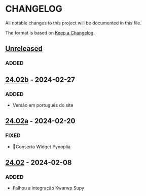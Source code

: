 <!---
Open Source program Pynoplia - Copyright © 2024  Carlo Oliveira** <carlo@nce.ufrj.br>,
PDX-License-Identifier:** `GNU General Public License v3.0 or later <http://is.gd/3Udt>`_.
-->
# CHANGELOG

All notable changes to this project will be documented in this file.

The format is based on [Keep a Changelog](https://keepachangelog.com/en/1.1.0/).

## [Unreleased]

### ADDED

## [24.02b] - 2024-02-27

### ADDED
- Versão em português do site

## [24.02a] - 2024-02-20

### FIXED
- 🚒Conserto Widget Pynoplia

## [24.02] - 2024-02-08

### ADDED
- Falhou a integração Kwarwp Supy

[unreleased]: https://github.com/SuPyPerson/SuPyPerson.github.io/releases
[24.02b]: https://github.com/SuPyPerson/SuPyPerson.github.io/releases
[24.02a]: https://github.com/SuPyPerson/SuPyPerson.github.io/releases
[24.02]: https://github.com/SuPyPerson/SuPyPerson.github.io/releases

